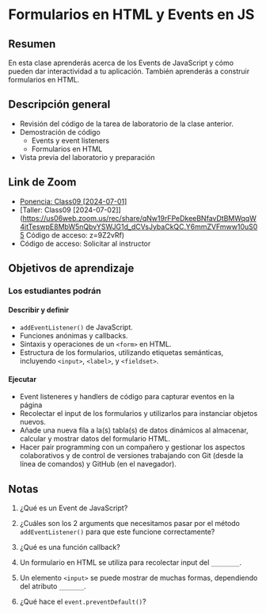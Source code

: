 # Formularios en HTML y Events en JS

## Resumen

En esta clase aprenderás acerca de los Events de JavaScript y cómo pueden dar interactividad a tu aplicación. También aprenderás a construir formularios en HTML.

## Descripción general

- Revisión del código de la tarea de laboratorio de la clase anterior.
- Demostración de código
  - Events y event listeners
  - Formularios en HTML
- Vista previa del laboratorio y preparación

## Link de Zoom


- [Ponencia: Class09 [2024-07-01]](https://us06web.zoom.us/rec/share/EYrojIX1JXjz5BU9xVGcGdLX2qmiA4bezd-JdEMU1k6VtUNFP4HsI_8TDxgn-Fhj.9j5Hiy6ykIHUYTuD)
- [Taller: Class09 [2024-07-02]](https://us06web.zoom.us/rec/share/qNw19rFPeDkeeBNfavDtBMWqqW4itTeswpE8MbW5nQbvYSWJG1d_dCVsJybaCkQC.Y6mmZVFmww10uS05 
Código de acceso: z=9Z2vRf) 
- Código de acceso: Solicitar al instructor

## Objetivos de aprendizaje

### Los estudiantes podrán

#### Describir y definir

- `addEventListener()` de JavaScript.
- Funciones anónimas y callbacks.
- Sintaxis y operaciones de un `<form>` en HTML.
- Estructura de los formularios, utilizando etiquetas semánticas, incluyendo `<input>`, `<label>`, y `<fieldset>`.

#### Ejecutar

- Event listeneres y handlers de código para capturar eventos en la página
- Recolectar el input de los formularios y utilizarlos para instanciar objetos nuevos.
- Añade una nueva fila a la(s) tabla(s) de datos dinámicos al almacenar, calcular y mostrar datos del formulario HTML.
- Hacer pair programming con un compañero y gestionar los aspectos colaborativos y de control de versiones trabajando con Git (desde la línea de comandos) y GitHub (en el navegador).

## Notas

1. ¿Qué es un Event de JavaScript?

1. ¿Cuáles son los 2 arguments que necesitamos pasar por el método `addEventListener()` para que este funcione correctamente?

1. ¿Qué es una función callback?

1. Un formulario en HTML se utiliza para recolectar input del `________`.

1. Un elemento `<input>` se puede mostrar de muchas formas, dependiendo del atributo `_______`.

1. ¿Qué hace el `event.preventDefault()`?
